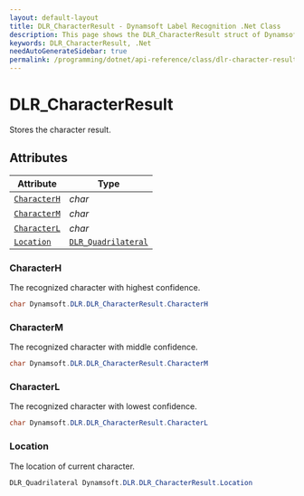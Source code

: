 ```yaml
---
layout: default-layout
title: DLR_CharacterResult - Dynamsoft Label Recognition .Net Class
description: This page shows the DLR_CharacterResult struct of Dynamsoft Label Recognition for .Net Language.
keywords: DLR_CharacterResult, .Net
needAutoGenerateSidebar: true
permalink: /programming/dotnet/api-reference/class/dlr-character-result.html
---
```



# DLR_CharacterResult
Stores the character result.
  

## Attributes
  
| Attribute | Type |
|---------- | ---- |
| [`CharacterH`](#characterh) | *char* |
| [`CharacterM`](#characterm) | *char* |
| [`CharacterL`](#characterl) | *char* |
| [`Location`](#location) | [`DLR_Quadrilateral`](dlr-quadrilateral.html) |


### CharacterH
The recognized character with highest confidence.
```csharp
char Dynamsoft.DLR.DLR_CharacterResult.CharacterH
```

### CharacterM
The recognized character with middle confidence.
```csharp
char Dynamsoft.DLR.DLR_CharacterResult.CharacterM
```

### CharacterL
The recognized character with lowest confidence.
```csharp
char Dynamsoft.DLR.DLR_CharacterResult.CharacterL
```

### Location
The location of current character.
```csharp
DLR_Quadrilateral Dynamsoft.DLR.DLR_CharacterResult.Location
```
